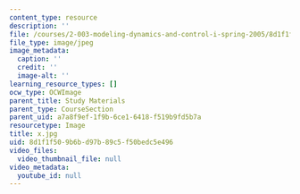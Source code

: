 ```yaml
---
content_type: resource
description: ''
file: /courses/2-003-modeling-dynamics-and-control-i-spring-2005/8d1f1f509b6bd97b89c5f50bedc5e496_x.jpg
file_type: image/jpeg
image_metadata:
  caption: ''
  credit: ''
  image-alt: ''
learning_resource_types: []
ocw_type: OCWImage
parent_title: Study Materials
parent_type: CourseSection
parent_uid: a7a8f9ef-1f9b-6ce1-6418-f519b9fd5b7a
resourcetype: Image
title: x.jpg
uid: 8d1f1f50-9b6b-d97b-89c5-f50bedc5e496
video_files:
  video_thumbnail_file: null
video_metadata:
  youtube_id: null
---
```

